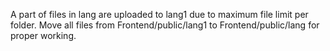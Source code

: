 A part of files in lang are uploaded to lang1 due to maximum file limit per folder.
Move all files from Frontend/public/lang1 to Frontend/public/lang for proper working.
